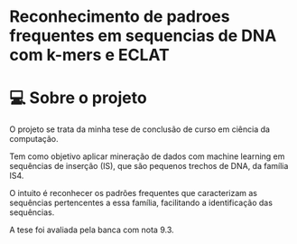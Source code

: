 # Reconhecimento de padroes frequentes em sequencias de DNA com k-mers e ECLAT

# 💻 Sobre o projeto
O projeto se trata da minha tese de conclusão de curso em ciência da computação.

Tem como objetivo aplicar mineração de dados com machine learning em sequências de inserção (IS), que são pequenos trechos de DNA, da família IS4.

O intuito é reconhecer os padrões frequentes que caracterizam as sequências pertencentes a essa família, facilitando a identificação das sequências.

A tese foi avaliada pela banca com nota 9.3.
